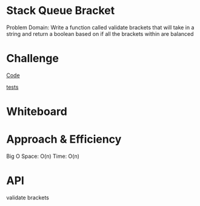# Stack Queue Bracket

Problem Domain: Write a function called validate brackets that will take in a string and return a boolean based on if all the brackets within are balanced

# Challenge

[Code](./stack_queue_brackets/brackets.py)

[tests](./tests/test_stack_queue_brackets.py)
# Whiteboard 
  

# Approach & Efficiency

Big O Space: O(n) Time: O(n)

# API

validate brackets

